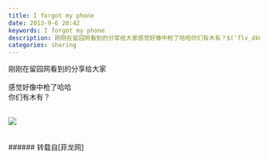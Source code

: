 ```yaml
---
title: I forgot my phone
date: 2013-9-6 20:42
keywords: I forgot my phone
description: 刚刚在留园网看到的分享给大家感觉好像中枪了哈哈你们有木有？$('flv_dkN').innerHTML=(mobileplayer() ? "<iframe height='375' width='500' src='http://www.youtube.com/embed/OINa46HeWg8' frameborder=0 allowfullscreen></iframe>" : AC_FL_RunContent('width', '500', 'height', '375', 'allowNetworking', 'internal', 'allowScriptAccess', 'never', 'src', 'http://www.youtube.com/v/OINa46HeWg8&hl=zh_CN&fs=1', 'quality', 'high', 'bgcolor', '#ffffff', 'wmode', 'transparent', 'allowfullscreen', 'true'));
categories: sharing
---
```

<td class="t_f" id="postmessage_45176">

刚刚在留园网看到的分享给大家<br/>
<br/>
感觉好像中枪了哈哈<br/>
你们有木有？<br/>
<span id="flv_dkN"></span><script reload="1" type="ac69a7c3d3e30a156e32384f-text/javascript">$('flv_dkN').innerHTML=(mobileplayer() ? "<iframe height='375' width='500' src='http://www.youtube.com/embed/OINa46HeWg8' frameborder=0 allowfullscreen></iframe>" : AC_FL_RunContent('width', '500', 'height', '375', 'allowNetworking', 'internal', 'allowScriptAccess', 'never', 'src', 'http://www.youtube.com/v/OINa46HeWg8&hl=zh_CN&fs=1', 'quality', 'high', 'bgcolor', '#ffffff', 'wmode', 'transparent', 'allowfullscreen', 'true'));</script><br/>

<img aid="18312" data-cf-modified-ac69a7c3d3e30a156e32384f-="" file="data/attachment/forum/201309/06/204155yykxa1f0sao6yryx.jpg.thumb.jpg" id="aimg_18312" inpost="1" onclick="" onmouseover="" src="http://www.flw.ph/data/attachment/forum/201309/06/204155yykxa1f0sao6yryx.jpg" style="cursor:pointer" zoomfile="data/attachment/forum/201309/06/204155yykxa1f0sao6yryx.jpg"/>


<br/>
<br/>
<br/>
</td>
###### 转载自[菲龙网]